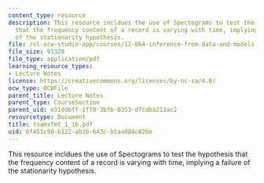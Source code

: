 ```yaml
---
content_type: resource
description: This resource incldues the use of Spectograms to test the hypothesis
  that the frequency content of a record is varying with time, implying a failure
  of the stationarity hypothesis.
file: /ol-ocw-studio-app/courses/12-864-inference-from-data-and-models-spring-2005/6f451c98b122ab3b643cb1aa084c62be_tsamsfmt_1_16.pdf
file_size: 91328
file_type: application/pdf
learning_resource_types:
- Lecture Notes
license: https://creativecommons.org/licenses/by-nc-sa/4.0/
ocw_type: OCWFile
parent_title: Lecture Notes
parent_type: CourseSection
parent_uid: e31ddbff-1ff0-3bfb-0353-d7cdba211ac2
resourcetype: Document
title: tsamsfmt_1_16.pdf
uid: 6f451c98-b122-ab3b-643c-b1aa084c62be
---
```

This resource incldues the use of Spectograms to test the hypothesis that the frequency content of a record is varying with time, implying a failure of the stationarity hypothesis.